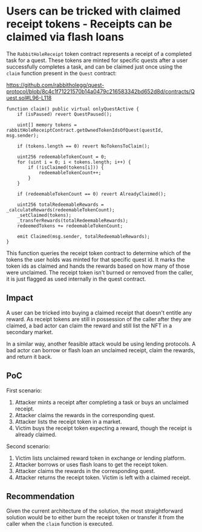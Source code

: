 # Users can be tricked with claimed receipt tokens - Receipts can be claimed via flash loans

The `RabbitHoleReceipt` token contract represents a receipt of a completed task for a quest. These tokens are minted for specific quests after a user successfully completes a task, and can be claimed just once using the `claim` function present in the `Quest` contract:

https://github.com/rabbitholegg/quest-protocol/blob/8c4c1f71221570b14a0479c216583342bd652d8d/contracts/Quest.sol#L96-L118

```solidity
function claim() public virtual onlyQuestActive {
    if (isPaused) revert QuestPaused();

    uint[] memory tokens = rabbitHoleReceiptContract.getOwnedTokenIdsOfQuest(questId, msg.sender);

    if (tokens.length == 0) revert NoTokensToClaim();

    uint256 redeemableTokenCount = 0;
    for (uint i = 0; i < tokens.length; i++) {
        if (!isClaimed(tokens[i])) {
            redeemableTokenCount++;
        }
    }

    if (redeemableTokenCount == 0) revert AlreadyClaimed();

    uint256 totalRedeemableRewards = _calculateRewards(redeemableTokenCount);
    _setClaimed(tokens);
    _transferRewards(totalRedeemableRewards);
    redeemedTokens += redeemableTokenCount;

    emit Claimed(msg.sender, totalRedeemableRewards);
}
```

This function queries the receipt token contract to determine which of the tokens the user holds was minted for that specific quest id. It marks the token ids as claimed and hands the rewards based on how many of those were unclaimed. The receipt token isn't burned or removed from the caller, it is just flagged as used internally in the quest contract.

## Impact 

A user can be tricked into buying a claimed receipt that doesn't entitle any reward. As receipt tokens are still in possession of the caller after they are claimed, a bad actor can claim the reward and still list the NFT in a secondary market. 

In a similar way, another feasible attack would be using lending protocols. A bad actor can borrow or flash loan an unclaimed receipt, claim the rewards, and return it back. 

## PoC

First scenario:

1. Attacker mints a receipt after completing a task or buys an unclaimed receipt.
2. Attacker claims the rewards in the corresponding quest.
3. Attacker lists the receipt token in a market.
4. Victim buys the receipt token expecting a reward, though the receipt is already claimed.

Second scenario:

1. Victim lists unclaimed reward token in exchange or lending platform.
2. Attacker borrows or uses flash loans to get the receipt token.
3. Attacker claims the rewards in the corresponding quest.
4. Attacker returns the receipt token. Victim is left with a claimed receipt.

## Recommendation

Given the current architecture of the solution, the most straightforward solution would be to either burn the receipt token or transfer it from the caller when the `claim` function is executed.
